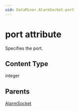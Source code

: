 ```yaml
---
uid: DataMiner.AlarmSocket-port
---
```


# port attribute

Specifies the port.

## Content Type

integer

## Parents

[AlarmSocket](xref:DataMiner.AlarmSocket)
